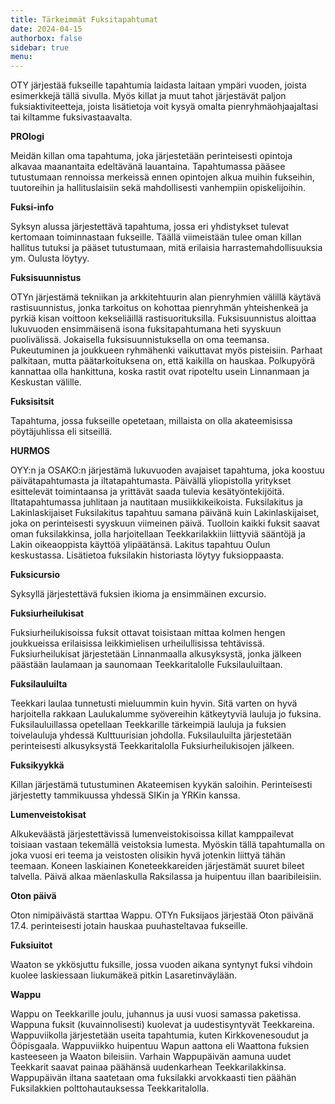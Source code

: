 ```yaml
---
title: Tärkeimmät Fuksitapahtumat
date: 2024-04-15
authorbox: false
sidebar: true
menu:
---
```




OTY järjestää fukseille tapahtumia laidasta laitaan ympäri vuoden, joista esimerkkejä tällä sivulla. Myös killat ja muut tahot järjestävät paljon fuksiaktiviteetteja, joista lisätietoja voit kysyä omalta pienryhmäohjaajaltasi tai kiltamme fuksivastaavalta.

**PROlogi**

Meidän killan oma tapahtuma, joka järjestetään perinteisesti opintoja alkavaa maanantaita edeltävänä lauantaina. Tapahtumassa pääsee tutustumaan rennoissa merkeissä ennen opintojen alkua muihin fukseihin, tuutoreihin ja hallituslaisiin sekä mahdollisesti vanhempiin opiskelijoihin.

**Fuksi-info**

Syksyn alussa järjestettävä tapahtuma, jossa eri yhdistykset tulevat kertomaan toiminnastaan fukseille. Täällä viimeistään tulee oman killan hallitus tutuksi ja pääset tutustumaan, mitä erilaisia harrastemahdollisuuksia ym. Oulusta löytyy.

**Fuksisuunnistus**

OTYn järjestämä tekniikan ja arkkitehtuurin alan pienryhmien välillä käytävä rastisuunnistus, jonka tarkoitus on kohottaa pienryhmän yhteishenkeä ja pyrkiä kisan voittoon kekseliäillä rastisuorituksilla. Fuksisuunnistus aloittaa lukuvuoden ensimmäisenä isona fuksitapahtumana heti syyskuun puolivälissä. Jokaisella fuksisuunnistuksella on oma teemansa. Pukeutuminen ja joukkueen ryhmähenki vaikuttavat myös pisteisiin. Parhaat palkitaan, mutta päätarkoituksena on, että kaikilla on hauskaa. Polkupyörä kannattaa olla hankittuna, koska rastit ovat ripoteltu usein Linnanmaan ja Keskustan välille.

**Fuksisitsit**

Tapahtuma, jossa fukseille opetetaan, millaista on olla akateemisissa pöytäjuhlissa eli sitseillä.

**HURMOS**

OYY:n ja OSAKO:n järjestämä lukuvuoden avajaiset tapahtuma, joka koostuu päivätapahtumasta ja iltatapahtumasta. Päivällä yliopistolla yritykset esittelevät toimintaansa ja yrittävät saada tulevia kesätyöntekijöitä. Iltatapahtumassa juhlitaan ja nautitaan musiikkikeikoista.
Fuksilakitus ja Lakinlaskijaiset
Fuksilakitus tapahtuu samana päivänä kuin Lakinlaskijaiset, joka on perinteisesti syyskuun viimeinen päivä. Tuolloin kaikki fuksit saavat oman fuksilakkinsa, jolla harjoitellaan Teekkarilakkiin liittyviä sääntöjä ja Lakin oikeaoppista käyttöä ylipäätänsä. Lakitus tapahtuu Oulun keskustassa. Lisätietoa fuksilakin historiasta löytyy fuksioppaasta.

**Fuksicursio**

Syksyllä järjestettävä fuksien ikioma ja ensimmäinen excursio.

**Fuksiurheilukisat**

Fuksiurheilukisoissa fuksit ottavat toisistaan mittaa kolmen hengen joukkueissa erilaisissa leikkimielisen urheilullisissa tehtävissä. Fuksiurheilukisat järjestetään Linnanmaalla alkusyksystä, jonka jälkeen päästään laulamaan ja saunomaan Teekkaritalolle Fuksilauluiltaan.

**Fuksilauluilta**

Teekkari laulaa tunnetusti mieluummin kuin hyvin. Sitä varten on hyvä harjoitella rakkaan Laulukalumme syövereihin kätkeytyviä lauluja jo fuksina. Fuksilauluillassa opetellaan Teekkarille tärkeimpiä lauluja ja fuksien toivelauluja yhdessä Kulttuurisian johdolla. Fuksilauluilta järjestetään perinteisesti alkusyksystä Teekkaritalolla Fuksiurheilukisojen jälkeen.

**Fuksikyykkä**

Killan järjestämä tutustuminen Akateemisen kyykän saloihin. Perinteisesti järjestetty tammikuussa yhdessä SIKin ja YRKin kanssa.

**Lumenveistokisat**

Alkukeväästä järjestettävissä lumenveistokisoissa killat kamppailevat toisiaan vastaan tekemällä veistoksia lumesta. Myöskin tällä tapahtumalla on joka vuosi eri teema ja veistosten olisikin hyvä jotenkin liittyä tähän teemaan.
Koneen laskiainen
Koneteekkareiden järjestämät suuret bileet talvella. Päivä alkaa mäenlaskulla Raksilassa ja huipentuu illan baaribileisiin.

**Oton päivä**

Oton nimipäivästä starttaa Wappu. OTYn Fuksijaos järjestää Oton päivänä 17.4. perinteisesti jotain hauskaa puuhasteltavaa fukseille.

**Fuksiuitot**

Waaton se ykkösjuttu fuksille, jossa vuoden aikana syntynyt fuksi vihdoin kuolee laskiessaan liukumäkeä pitkin Lasaretinväylään.

**Wappu**

Wappu on Teekkarille joulu, juhannus ja uusi vuosi samassa paketissa. Wappuna fuksit (kuvainnolisesti) kuolevat ja uudestisyntyvät Teekkareina. Wappuviikolla järjestetään useita tapahtumia, kuten Kirkkovenesoudut ja Ööpisgaala. Wappuviikko huipentuu Wapun aattona eli Waattona fuksien kasteeseen ja Waaton bileisiin. Varhain Wappupäivän aamuna uudet Teekkarit saavat painaa päähänsä uudenkarhean Teekkarilakkinsa. Wappupäivän iltana saatetaan oma fuksilakki arvokkaasti tien päähän Fuksilakkien polttohautauksessa Teekkaritalolla.
